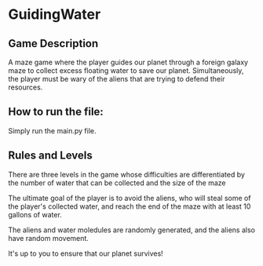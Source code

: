 # GuidingWater
## Game Description
A maze game where the player guides our planet through a foreign galaxy maze to 
collect excess floating water to save our planet. Simultaneously, the player 
must be wary of the aliens that are trying to defend their resources.

## How to run the file:
Simply run the main.py file.

## Rules and Levels
There are three levels in the game whose difficulties are differentiated by 
the number of water that can be collected and the size of the maze

The ultimate goal of the player is to avoid the aliens, who will steal 
some of the player's collected water, and reach the end of the maze with
at least 10 gallons of water. 

The aliens and water moledules are randomly generated, and the aliens also have 
random movement. 

It's up to you to ensure that our planet survives!
